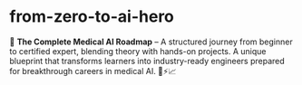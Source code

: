 # from-zero-to-ai-hero
🚀 **The Complete Medical AI Roadmap** – A structured journey from beginner to certified expert, blending theory with hands-on projects. A unique blueprint that transforms learners into industry-ready engineers prepared for breakthrough careers in medical AI. 🏥⚡📈
